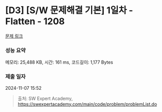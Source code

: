 # [D3] [S/W 문제해결 기본] 1일차 - Flatten - 1208 

[문제 링크](https://swexpertacademy.com/main/code/problem/problemDetail.do?contestProbId=AV139KOaABgCFAYh) 

### 성능 요약

메모리: 25,488 KB, 시간: 161 ms, 코드길이: 1,177 Bytes

### 제출 일자

2024-11-07 15:52



> 출처: SW Expert Academy, https://swexpertacademy.com/main/code/problem/problemList.do